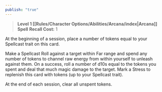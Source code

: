 ```yaml
---
publish: "true"
---
```

> **Level 1 [[Rules/Character Options/Abilities/Arcana/index|Arcana]] Spell**
> **Recall Cost:** 1

At the beginning of a session, place a number of tokens equal to your Spellcast trait on this card.

Make a Spellcast Roll against a target within Far range and spend any number of tokens to channel raw energy from within yourself to unleash against them. On a success, roll a number of d10s equal to the tokens you spent and deal that much magic damage to the target. Mark a Stress to replenish this card with tokens (up to your Spellcast trait).

At the end of each session, clear all unspent tokens.

